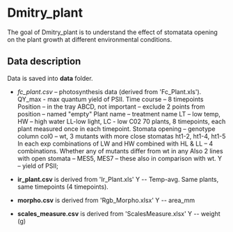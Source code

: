 # Dmitry_plant

The goal of Dmitry_plant is to understand the effect of stomatata opening on the plant growth at different environmental conditions.

## Data description
Data is saved into **data** folder.

- *fc_plant.csv* – photosynthesis data (derived from 'Fc_Plant.xls').
QY_max - max quantum yield of PSII.
Time course – 8 timepoints
Position – in the tray ABCD, not important – exclude 2 points from position – named "empty"
Plant name – treatment name LT – low temp, HW – high water LL-low light, LC - low C02
70 plants, 8 timepoints, each plant measured once in each timepoint.
Stomata opening – genotype column col0 – wt, 3 mutants with more close stomatas ht1-2, ht1-4, ht1-5
In each exp combinations of LW and HW combined with HL & LL – 4 combinations.
Whether any of mutants differ from wt in any
Also 2 lines with open stomata – MES5, MES7 – these also in comparison with wt.
Y – yield of PSII;

- **ir_plant.csv** is derived from 'Ir_Plant.xls'
Y -- Temp-avg. Same plants, same timepoints (4 timepoints).

- **morpho.csv** is derived from 'Rgb_Morpho.xlsx'
Y -- area_mm

- **scales_measure.csv** is derived from 'ScalesMeasure.xlsx'
Y -- weight (g)
